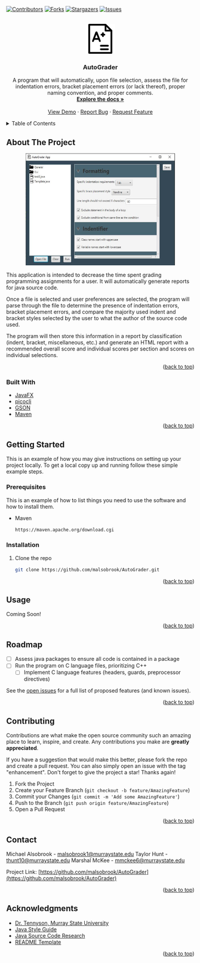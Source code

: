 <div id="top"></div>

[![Contributors][contributors-shield]][contributors-url]
[![Forks][forks-shield]][forks-url]
[![Stargazers][stars-shield]][stars-url]
[![Issues][issues-shield]][issues-url]



<!-- PROJECT LOGO -->
<br />
<div align="center">
  <a href="https://github.com/github_username/repo_name">
    <img src="src/main/java/Gui/AutoGraderIcon.png" alt="Logo" width="80" height="80">
  </a>

<h3 align="center">AutoGrader</h3>

  <p align="center">
    A program that will automatically, upon file selection, assess the file for indentation errors, bracket placement errors (or lack thereof), proper naming convention, and proper comments.
    <br />
    <a href="https://github.com/malsobrook/AutoGrader"><strong>Explore the docs »</strong></a>
    <br />
    <br />
    <a href="https://github.com/malsobrook/AutoGrader">View Demo</a>
    ·
    <a href="https://github.com/malsobrook/AutoGrader/issues">Report Bug</a>
    ·
    <a href="https://github.com/malsobrook/AutoGrader/issues">Request Feature</a>
  </p>
</div>



<!-- TABLE OF CONTENTS -->
<details>
  <summary>Table of Contents</summary>
  <ol>
    <li>
      <a href="#about-the-project">About The Project</a>
      <ul>
        <li><a href="#built-with">Built With</a></li>
      </ul>
    </li>
    <li>
      <a href="#getting-started">Getting Started</a>
      <ul>
        <li><a href="#prerequisites">Prerequisites</a></li>
        <li><a href="#installation">Installation</a></li>
      </ul>
    </li>
    <li><a href="#usage">Usage</a></li>
    <li><a href="#roadmap">Roadmap</a></li>
    <li><a href="#contributing">Contributing</a></li>
    <!--<li><a href="#license">License</a></li>-->
    <li><a href="#contact">Contact</a></li>
    <li><a href="#acknowledgments">Acknowledgments</a></li>
  </ol>
</details>



<!-- ABOUT THE PROJECT -->
## About The Project
<div align="center">
  <a href="https://github.com/github_username/repo_name">
    <img src="src/main/java/Gui/screenshot.png" alt="Screenshot" width="400" height="300">
  </a>
</div>

This application is intended to decrease the time spent grading programming assignments for a user. It will automatically generate reports for java source code. 

Once a file is selected and user preferences are selected, the program will parse through the file to determine the presence of indentation errors, bracket placement errors, and compare the majority used indent and bracket styles selected by the user to what the author of the source code used. 

The program will then store this information in a report by classification (indent, bracket, miscellaneous, etc.) and generate an HTML report with a recommended overall score and individual scores per section and scores on individual selections.

<p align="right">(<a href="#top">back to top</a>)</p>



### Built With

* [JavaFX](https://openjfx.io/)
* [picocli](https://picocli.info/)
* [GSON](https://github.com/google/gson)
* [Maven](https://maven.apache.org/)

<p align="right">(<a href="#top">back to top</a>)</p>



<!-- GETTING STARTED -->
## Getting Started

This is an example of how you may give instructions on setting up your project locally.
To get a local copy up and running follow these simple example steps.

### Prerequisites

This is an example of how to list things you need to use the software and how to install them.
* Maven
  ```sh
  https://maven.apache.org/download.cgi
  ```

### Installation

1. Clone the repo
   ```sh
   git clone https://github.com/malsobrook/AutoGrader.git
   ```

<p align="right">(<a href="#top">back to top</a>)</p>



<!-- USAGE EXAMPLES -->
## Usage

Coming Soon!

<p align="right">(<a href="#top">back to top</a>)</p>



<!-- ROADMAP -->
## Roadmap

- [ ] Assess java packages to ensure all code is contained in a package
- [ ] Run the program on C language files, prioritizing C++
    - [ ] Implement C language features (headers, guards, preprocessor directives)

See the [open issues](https://github.com/malsobrook/AutoGrader/issues) for a full list of proposed features (and known issues).

<p align="right">(<a href="#top">back to top</a>)</p>



<!-- CONTRIBUTING -->
## Contributing

Contributions are what make the open source community such an amazing place to learn, inspire, and create. Any contributions you make are **greatly appreciated**.

If you have a suggestion that would make this better, please fork the repo and create a pull request. You can also simply open an issue with the tag "enhancement".
Don't forget to give the project a star! Thanks again!

1. Fork the Project
2. Create your Feature Branch (`git checkout -b feature/AmazingFeature`)
3. Commit your Changes (`git commit -m 'Add some AmazingFeature'`)
4. Push to the Branch (`git push origin feature/AmazingFeature`)
5. Open a Pull Request

<p align="right">(<a href="#top">back to top</a>)</p>



<!-- CONTACT -->
## Contact

Michael Alsobrook - malsobrook1@murraystate.edu
Taylor Hunt - thunt10@murraystate.edu
Marshal McKee - mmckee6@murraystate.edu

Project Link: [https://github.com/malsobrook/AutoGrader](https://github.com/malsobrook/AutoGrader)

<p align="right">(<a href="#top">back to top</a>)</p>



<!-- ACKNOWLEDGMENTS -->
## Acknowledgments

* [Dr. Tennyson, Murray State University]()
* [Java Style Guide](https://google.github.io/styleguide/javaguide.html)
* [Java Source Code Research](http://ceur-ws.org/Vol-1852/p14.pdf)
* [README Template](https://github.com/othneildrew/Best-README-Template/graphs/contributors)

<p align="right">(<a href="#top">back to top</a>)</p>



<!-- MARKDOWN LINKS & IMAGES -->
<!-- https://www.markdownguide.org/basic-syntax/#reference-style-links -->
[contributors-shield]: https://img.shields.io/github/contributors/malsobrook/AutoGrader.svg?style=for-the-badge
[contributors-url]: https://github.com/malsobrook/AutoGrader/graphs/contributors
[forks-shield]: https://img.shields.io/github/forks/malsobrook/AutoGrader.svg?style=for-the-badge
[forks-url]: https://github.com/malsobrook/AutoGrader/network/members
[stars-shield]: https://img.shields.io/github/stars/malsobrook/AutoGrader.svg?style=for-the-badge
[stars-url]: https://github.com/malsobrook/AutoGrader/stargazers
[issues-shield]: https://img.shields.io/github/issues/malsobrook/AutoGrader.svg?style=for-the-badge
[issues-url]: https://github.com/malsobrook/AutoGrader/issues
